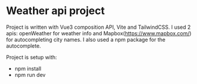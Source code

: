 # Weather api project

Project is written with Vue3 composition API, Vite and TailwindCSS. I used 2 apis: openWeather for weather info and Mapbox(https://www.mapbox.com/) for autocompleting city names. I also used a npm package for the autocomplete.

Project is setup with:
- npm install
- npm run dev
